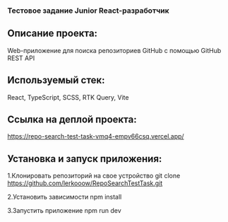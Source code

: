 ### Тестовое задание Junior React-разработчик

## Описание проекта:

Web-приложение для поиска репозиториев GitHub с помощью GitHub REST API

## Используемый стек:

React, TypeScript, SCSS, RTK Query, Vite

## Ссылка на деплой проекта:

https://repo-search-test-task-vmq4-empv66csq.vercel.app/

## Установка и запуск приложения:

1.Клонировать репозиторий на свое устройство git clone https://github.com/lerkooow/RepoSearchTestTask.git

2.Установить зависимости npm install

3.Запустить приложение npm run dev
